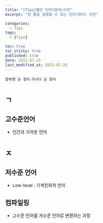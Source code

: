 ```yaml
---
title: "[Tips]짧은 단어(용어)사전"
excerpt: "한 줄로 설명할 수 있는 단어(용어) 사전"

categories:
  - Tips
tags:
  - [Tips]

toc: true
toc_sticky: true
published: true
date: 2022-07-25
last_modified_at: 2022-07-25
---
```


`알파벳 순 정리`
`가나다 순 정리`

# `ㄱ`

## 고수준언어

- 인간과 가까운 언어

# `ㅈ`

## 저수준 언어

- Low-level : 기계친화적 언어

## 컴파일링

- 고수준 언어를 저수준 언어로 변환하는 과정
